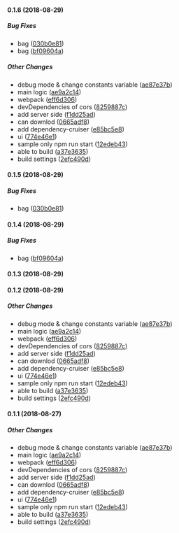 #### 0.1.6 (2018-08-29)

##### Bug Fixes

*  bag ([030b0e81](https://github.com/Himenon/PumpProbeJs/commit/030b0e81c620616d96ecbc63dacb69650757c27f))
*  bag ([bf09604a](https://github.com/Himenon/PumpProbeJs/commit/bf09604ac483ee8ce2a2c2d6757e5350a890d982))

##### Other Changes

*  debug mode & change constants variable ([ae87e37b](https://github.com/Himenon/PumpProbeJs/commit/ae87e37be69c6d5148f77644f4783922a0eb5d9a))
*  main logic ([ae9a2c14](https://github.com/Himenon/PumpProbeJs/commit/ae9a2c144bc279464c67efff50e9914d31593e1f))
*  webpack ([eff6d306](https://github.com/Himenon/PumpProbeJs/commit/eff6d30629d56e651ba104f64a7763700865664c))
*  devDependencies of cors ([8259887c](https://github.com/Himenon/PumpProbeJs/commit/8259887cb88c7d7cf8a2e836bb68f1592234906c))
*  add server side ([f1dd25ad](https://github.com/Himenon/PumpProbeJs/commit/f1dd25adf4ec15e44d001adb8d705ebbe947127b))
*  can downlod ([0665adf8](https://github.com/Himenon/PumpProbeJs/commit/0665adf8265db25628bc431a34f8be716475cecc))
*  add dependency-cruiser ([e85bc5e8](https://github.com/Himenon/PumpProbeJs/commit/e85bc5e8b1c94556f778e4d609da2551f3019a21))
*  ui ([774e46e1](https://github.com/Himenon/PumpProbeJs/commit/774e46e17d7da88c6fa74fcf982b6e6d1f95a471))
*  sample only npm run start ([12edeb43](https://github.com/Himenon/PumpProbeJs/commit/12edeb43b9401b73a663b05f62a9e455073618f4))
*  able to build ([a37e3635](https://github.com/Himenon/PumpProbeJs/commit/a37e36356eccd3e1d87f0a3a5d1f0551c0ae8c57))
*  build settings ([2efc490d](https://github.com/Himenon/PumpProbeJs/commit/2efc490d10dee9ca08350a3cf4e0dbc36b7abf9f))

#### 0.1.5 (2018-08-29)

##### Bug Fixes

*  bag ([030b0e81](https://github.com/Himenon/PumpProbeJs/commit/030b0e81c620616d96ecbc63dacb69650757c27f))

#### 0.1.4 (2018-08-29)

##### Bug Fixes

*  bag ([bf09604a](https://github.com/Himenon/PumpProbeJs/commit/bf09604ac483ee8ce2a2c2d6757e5350a890d982))

#### 0.1.3 (2018-08-29)

#### 0.1.2 (2018-08-29)

##### Other Changes

*  debug mode & change constants variable ([ae87e37b](https://github.com/Himenon/PumpProbeJs/commit/ae87e37be69c6d5148f77644f4783922a0eb5d9a))
*  main logic ([ae9a2c14](https://github.com/Himenon/PumpProbeJs/commit/ae9a2c144bc279464c67efff50e9914d31593e1f))
*  webpack ([eff6d306](https://github.com/Himenon/PumpProbeJs/commit/eff6d30629d56e651ba104f64a7763700865664c))
*  devDependencies of cors ([8259887c](https://github.com/Himenon/PumpProbeJs/commit/8259887cb88c7d7cf8a2e836bb68f1592234906c))
*  add server side ([f1dd25ad](https://github.com/Himenon/PumpProbeJs/commit/f1dd25adf4ec15e44d001adb8d705ebbe947127b))
*  can downlod ([0665adf8](https://github.com/Himenon/PumpProbeJs/commit/0665adf8265db25628bc431a34f8be716475cecc))
*  add dependency-cruiser ([e85bc5e8](https://github.com/Himenon/PumpProbeJs/commit/e85bc5e8b1c94556f778e4d609da2551f3019a21))
*  ui ([774e46e1](https://github.com/Himenon/PumpProbeJs/commit/774e46e17d7da88c6fa74fcf982b6e6d1f95a471))
*  sample only npm run start ([12edeb43](https://github.com/Himenon/PumpProbeJs/commit/12edeb43b9401b73a663b05f62a9e455073618f4))
*  able to build ([a37e3635](https://github.com/Himenon/PumpProbeJs/commit/a37e36356eccd3e1d87f0a3a5d1f0551c0ae8c57))
*  build settings ([2efc490d](https://github.com/Himenon/PumpProbeJs/commit/2efc490d10dee9ca08350a3cf4e0dbc36b7abf9f))

#### 0.1.1 (2018-08-27)

##### Other Changes

*  debug mode & change constants variable ([ae87e37b](https://github.com/Himenon/PumpProbeJs/commit/ae87e37be69c6d5148f77644f4783922a0eb5d9a))
*  main logic ([ae9a2c14](https://github.com/Himenon/PumpProbeJs/commit/ae9a2c144bc279464c67efff50e9914d31593e1f))
*  webpack ([eff6d306](https://github.com/Himenon/PumpProbeJs/commit/eff6d30629d56e651ba104f64a7763700865664c))
*  devDependencies of cors ([8259887c](https://github.com/Himenon/PumpProbeJs/commit/8259887cb88c7d7cf8a2e836bb68f1592234906c))
*  add server side ([f1dd25ad](https://github.com/Himenon/PumpProbeJs/commit/f1dd25adf4ec15e44d001adb8d705ebbe947127b))
*  can downlod ([0665adf8](https://github.com/Himenon/PumpProbeJs/commit/0665adf8265db25628bc431a34f8be716475cecc))
*  add dependency-cruiser ([e85bc5e8](https://github.com/Himenon/PumpProbeJs/commit/e85bc5e8b1c94556f778e4d609da2551f3019a21))
*  ui ([774e46e1](https://github.com/Himenon/PumpProbeJs/commit/774e46e17d7da88c6fa74fcf982b6e6d1f95a471))
*  sample only npm run start ([12edeb43](https://github.com/Himenon/PumpProbeJs/commit/12edeb43b9401b73a663b05f62a9e455073618f4))
*  able to build ([a37e3635](https://github.com/Himenon/PumpProbeJs/commit/a37e36356eccd3e1d87f0a3a5d1f0551c0ae8c57))
*  build settings ([2efc490d](https://github.com/Himenon/PumpProbeJs/commit/2efc490d10dee9ca08350a3cf4e0dbc36b7abf9f))

